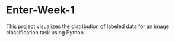 # Enter-Week-1
This project visualizes the distribution of labeled data for an image classification task using Python.
